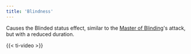 ```yaml
---
title: 'Blindness'
---
```


Causes the Blinded status effect, similar to the [Master of Blinding](https://noita.wiki.gg/wiki/Sokaisunmestari)'s attack, but with a reduced duration.

{{< ti-video >}}
